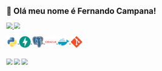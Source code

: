 ## 👋 Olá meu nome é Fernando Campana!

<div>
   <a href="https://github.com/campanafernando">
     <img height="150em" src="https://github-readme-stats.vercel.app/api?username=campanafernando&show_icons=true&theme=merko&include_all_commits=true&count_private=true"/>
  <img height="150em" src="https://github-readme-stats.vercel.app/api/top-langs/?username=campanafernando&layout=compact&langs_count=7&theme=merko"/>
</div>
<div style="display: inline_block"><br>
  <img align="center" alt="campana-Python" height="30" width="30" src="https://raw.githubusercontent.com/devicons/devicon/master/icons/python/python-original.svg">
  <img align="center" alt="campana-FASTAPI" height="30" width="30" src="https://github.com/devicons/devicon/blob/master/icons/fastapi/fastapi-original.svg">
  <img align="center" alt="campana-POSTGRES" height="30" width="30" src="https://github.com/devicons/devicon/blob/master/icons/postgresql/postgresql-original.svg">
  <img align="center" alt="campana-POSTGRES" height="30" width="30" src="https://github.com/devicons/devicon/blob/master/icons/oracle/oracle-original.svg">
  <img align="center" alt="campana-DOCKER" height="30" width="30" src="https://github.com/devicons/devicon/blob/master/icons/docker/docker-plain.svg">
  <img align="center" alt="campana-GIT" height="30" width="30" src="https://github.com/devicons/devicon/blob/master/icons/git/git-original.svg">
</div>
  
  ##
  
   <div> 
  <a href = "mailto:fernandocampana@gmail.com"><img src="https://img.shields.io/badge/-Gmail-%23333?style=for-the-badge&logo=gmail&logoColor=white" target="_blank"></a>
  <a href="https://www.linkedin.com/in/campanafernandodev" target="_blank"><img src="https://img.shields.io/badge/-LinkedIn-%230077B5?style=for-the-badge&logo=linkedin&logoColor=white" target="_blank"></a>
  <a href="https://www.instagram.com/fernandocmpn/" target="_blank"><img src="https://img.shields.io/badge/-Instagram-%23E4405F?style=for-the-badge&logo=instagram&logoColor=white" target="_blank"></a>
 
</div>
